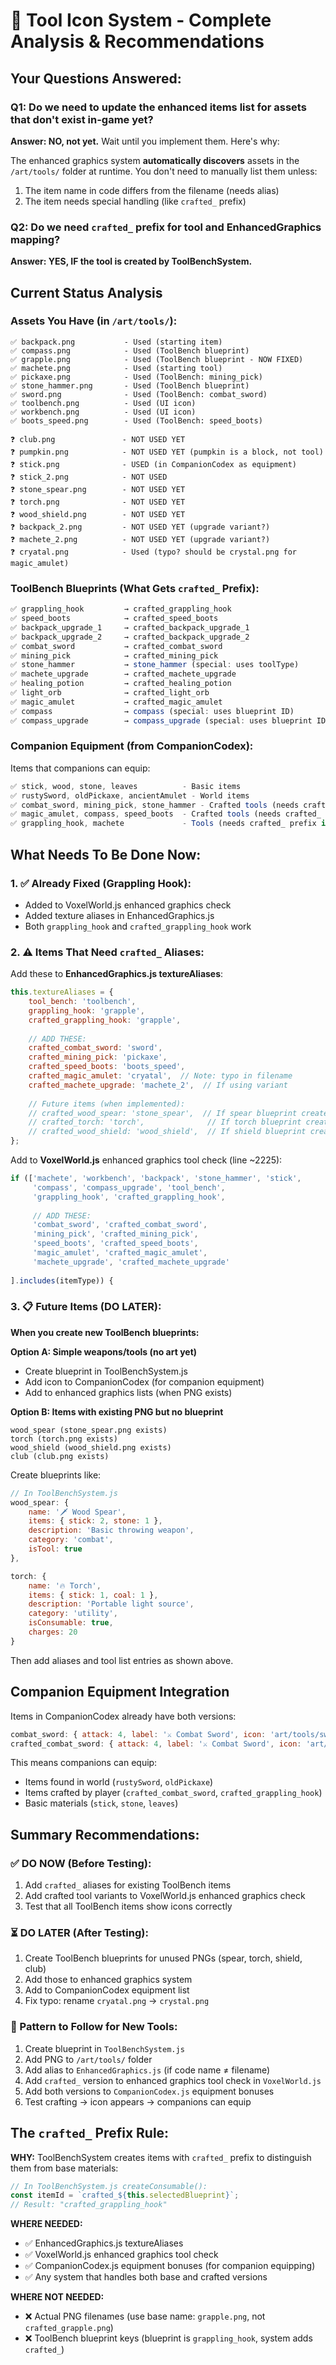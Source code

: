 # 🔧 Tool Icon System - Complete Analysis & Recommendations

## Your Questions Answered:

### Q1: Do we need to update the enhanced items list for assets that don't exist in-game yet?
**Answer: NO, not yet.** Wait until you implement them. Here's why:

The enhanced graphics system **automatically discovers** assets in the `/art/tools/` folder at runtime. You don't need to manually list them unless:
1. The item name in code differs from the filename (needs alias)
2. The item needs special handling (like `crafted_` prefix)

### Q2: Do we need `crafted_` prefix for tool and EnhancedGraphics mapping?
**Answer: YES, IF the tool is created by ToolBenchSystem.**

## Current Status Analysis

### Assets You Have (in `/art/tools/`):
```
✅ backpack.png           - Used (starting item)
✅ compass.png            - Used (ToolBench blueprint)
✅ grapple.png            - Used (ToolBench blueprint - NOW FIXED)
✅ machete.png            - Used (starting tool)
✅ pickaxe.png            - Used (ToolBench: mining_pick)
✅ stone_hammer.png       - Used (ToolBench blueprint)
✅ sword.png              - Used (ToolBench: combat_sword)
✅ toolbench.png          - Used (UI icon)
✅ workbench.png          - Used (UI icon)
✅ boots_speed.png        - Used (ToolBench: speed_boots)

❓ club.png               - NOT USED YET
❓ pumpkin.png            - NOT USED YET (pumpkin is a block, not tool)
❓ stick.png              - USED (in CompanionCodex as equipment)
❓ stick_2.png            - NOT USED
❓ stone_spear.png        - NOT USED YET
❓ torch.png              - NOT USED YET
❓ wood_shield.png        - NOT USED YET
❓ backpack_2.png         - NOT USED YET (upgrade variant?)
❓ machete_2.png          - NOT USED YET (upgrade variant?)
❓ cryatal.png            - Used (typo? should be crystal.png for magic_amulet)
```

### ToolBench Blueprints (What Gets `crafted_` Prefix):
```javascript
✅ grappling_hook         → crafted_grappling_hook
✅ speed_boots            → crafted_speed_boots
✅ backpack_upgrade_1     → crafted_backpack_upgrade_1
✅ backpack_upgrade_2     → crafted_backpack_upgrade_2
✅ combat_sword           → crafted_combat_sword
✅ mining_pick            → crafted_mining_pick
✅ stone_hammer           → stone_hammer (special: uses toolType)
✅ machete_upgrade        → crafted_machete_upgrade
✅ healing_potion         → crafted_healing_potion
✅ light_orb              → crafted_light_orb
✅ magic_amulet           → crafted_magic_amulet
✅ compass                → compass (special: uses blueprint ID)
✅ compass_upgrade        → compass_upgrade (special: uses blueprint ID)
```

### Companion Equipment (from CompanionCodex):
Items that companions can equip:
```javascript
✅ stick, wood, stone, leaves          - Basic items
✅ rustySword, oldPickaxe, ancientAmulet - World items
✅ combat_sword, mining_pick, stone_hammer - Crafted tools (needs crafted_ prefix)
✅ magic_amulet, compass, speed_boots  - Crafted tools (needs crafted_ prefix)
✅ grappling_hook, machete             - Tools (needs crafted_ prefix if from ToolBench)
```

## What Needs To Be Done Now:

### 1. ✅ Already Fixed (Grappling Hook):
- Added to VoxelWorld.js enhanced graphics check
- Added texture aliases in EnhancedGraphics.js
- Both `grappling_hook` and `crafted_grappling_hook` work

### 2. ⚠️ Items That Need `crafted_` Aliases:

Add these to **EnhancedGraphics.js textureAliases**:
```javascript
this.textureAliases = {
    tool_bench: 'toolbench',
    grappling_hook: 'grapple',
    crafted_grappling_hook: 'grapple',
    
    // ADD THESE:
    crafted_combat_sword: 'sword',
    crafted_mining_pick: 'pickaxe',
    crafted_speed_boots: 'boots_speed',
    crafted_magic_amulet: 'cryatal',  // Note: typo in filename
    crafted_machete_upgrade: 'machete_2',  // If using variant
    
    // Future items (when implemented):
    // crafted_wood_spear: 'stone_spear',  // If spear blueprint created
    // crafted_torch: 'torch',              // If torch blueprint created
    // crafted_wood_shield: 'wood_shield',  // If shield blueprint created
};
```

Add to **VoxelWorld.js** enhanced graphics tool check (line ~2225):
```javascript
if (['machete', 'workbench', 'backpack', 'stone_hammer', 'stick', 
     'compass', 'compass_upgrade', 'tool_bench', 
     'grappling_hook', 'crafted_grappling_hook',
     
     // ADD THESE:
     'combat_sword', 'crafted_combat_sword',
     'mining_pick', 'crafted_mining_pick', 
     'speed_boots', 'crafted_speed_boots',
     'magic_amulet', 'crafted_magic_amulet',
     'machete_upgrade', 'crafted_machete_upgrade'
     
].includes(itemType)) {
```

### 3. 📋 Future Items (DO LATER):

**When you create new ToolBench blueprints:**

**Option A: Simple weapons/tools (no art yet)**
- Create blueprint in ToolBenchSystem.js
- Add icon to CompanionCodex (for companion equipment)
- Add to enhanced graphics lists (when PNG exists)

**Option B: Items with existing PNG but no blueprint**
```
wood_spear (stone_spear.png exists)
torch (torch.png exists)  
wood_shield (wood_shield.png exists)
club (club.png exists)
```

Create blueprints like:
```javascript
// In ToolBenchSystem.js
wood_spear: {
    name: '🗡️ Wood Spear',
    items: { stick: 2, stone: 1 },
    description: 'Basic throwing weapon',
    category: 'combat',
    isTool: true
},

torch: {
    name: '🔥 Torch',
    items: { stick: 1, coal: 1 },
    description: 'Portable light source',
    category: 'utility',
    isConsumable: true,
    charges: 20
}
```

Then add aliases and tool list entries as shown above.

## Companion Equipment Integration

Items in CompanionCodex already have both versions:
```javascript
combat_sword: { attack: 4, label: '⚔️ Combat Sword', icon: 'art/tools/sword.png' },
crafted_combat_sword: { attack: 4, label: '⚔️ Combat Sword', icon: 'art/tools/sword.png' }
```

This means companions can equip:
- Items found in world (`rustySword`, `oldPickaxe`)
- Items crafted by player (`crafted_combat_sword`, `crafted_grappling_hook`)
- Basic materials (`stick`, `stone`, `leaves`)

## Summary Recommendations:

### ✅ DO NOW (Before Testing):
1. Add `crafted_` aliases for existing ToolBench items
2. Add crafted tool variants to VoxelWorld.js enhanced graphics check
3. Test that all ToolBench items show icons correctly

### ⏳ DO LATER (After Testing):
1. Create ToolBench blueprints for unused PNGs (spear, torch, shield, club)
2. Add those to enhanced graphics system
3. Add to CompanionCodex equipment list
4. Fix typo: rename `cryatal.png` → `crystal.png`

### 📝 Pattern to Follow for New Tools:
1. Create blueprint in `ToolBenchSystem.js`
2. Add PNG to `/art/tools/` folder
3. Add alias to `EnhancedGraphics.js` (if code name ≠ filename)
4. Add `crafted_` version to enhanced graphics tool check in `VoxelWorld.js`
5. Add both versions to `CompanionCodex.js` equipment bonuses
6. Test crafting → icon appears → companions can equip

## The `crafted_` Prefix Rule:

**WHY:** ToolBenchSystem creates items with `crafted_` prefix to distinguish them from base materials:
```javascript
// In ToolBenchSystem.js createConsumable():
const itemId = `crafted_${this.selectedBlueprint}`;
// Result: "crafted_grappling_hook"
```

**WHERE NEEDED:**
- ✅ EnhancedGraphics.js textureAliases
- ✅ VoxelWorld.js enhanced graphics tool check  
- ✅ CompanionCodex.js equipment bonuses (for companion equipping)
- ✅ Any system that handles both base and crafted versions

**WHERE NOT NEEDED:**
- ❌ Actual PNG filenames (use base name: `grapple.png`, not `crafted_grapple.png`)
- ❌ ToolBench blueprint keys (blueprint is `grappling_hook`, system adds `crafted_`)
